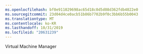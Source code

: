 ```yaml
---
ms.openlocfilehash: bf0e911029698ac65d18c0d5d08d362fdb4022e0
ms.sourcegitcommit: 23d04d4ce0acb51b86b7702b9f0c3bb6b55b0043
ms.translationtype: MT
ms.contentlocale: ko-KR
ms.lasthandoff: 10/31/2019
ms.locfileid: "20631239"
---
```

<Token xmlns:xlink="http://www.w3.org/1999/xlink">Virtual Machine Manager</Token>